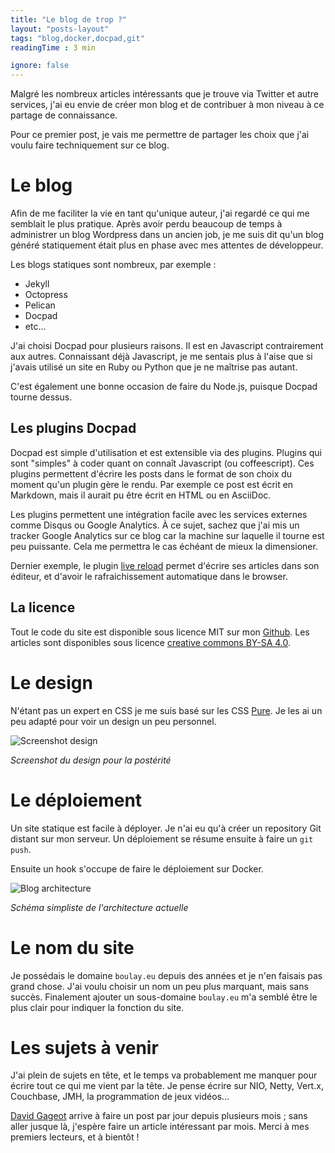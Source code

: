 ```yaml
---
title: "Le blog de trop ?"
layout: "posts-layout"
tags: "blog,docker,docpad,git"
readingTime : 3 min

ignore: false
---
```


Malgré les nombreux articles intéressants que je trouve via Twitter et autre services, j'ai eu envie de créer mon blog et de contribuer à mon niveau à ce partage de connaissance.

Pour ce premier post, je vais me permettre de partager les choix que j'ai voulu faire techniquement sur ce blog.

# Le blog

Afin de me faciliter la vie en tant qu'unique auteur, j'ai regardé ce qui me semblait le plus pratique. Après avoir perdu beaucoup de temps à administrer un blog Wordpress dans un ancien job, je me suis dit qu'un blog généré statiquement était plus en phase avec mes attentes de développeur.

Les blogs statiques sont nombreux, par exemple :
* Jekyll
* Octopress
* Pelican
* Docpad
* etc...

J'ai choisi Docpad pour plusieurs raisons. Il est en Javascript contrairement aux autres. Connaissant déjà Javascript, je me sentais plus à l'aise que si j'avais utilisé un site en Ruby ou Python que je ne maîtrise pas autant.

C'est également une bonne occasion de faire du Node.js, puisque Docpad tourne dessus.

## Les plugins Docpad
Docpad est simple d'utilisation et est extensible via des plugins. Plugins qui sont "simples" à coder quant on connaît Javascript (ou coffeescript). Ces plugins permettent d'écrire les posts dans le format de son choix du moment qu'un plugin gère le rendu. Par exemple ce post est écrit en Markdown, mais il aurait pu être écrit en HTML ou en AsciiDoc.

Les plugins permettent une intégration facile avec les services externes comme Disqus ou Google Analytics. À ce sujet, sachez que j'ai mis un tracker Google Analytics sur ce blog car la machine sur laquelle il tourne est peu puissante. Cela me permettra le cas échéant de mieux la dimensioner.

Dernier exemple, le plugin [live reload](https://github.com/docpad/docpad-plugin-livereload/) permet d'écrire ses articles dans son éditeur, et d'avoir le rafraichissement automatique dans le browser.

## La licence

Tout le code du site est disponible sous licence MIT sur mon [Github](https://github.com/fboulay/website). Les articles sont disponibles sous licence [creative commons BY-SA 4.0](http://creativecommons.org/licenses/by-sa/4.0/).

# Le design

N'étant pas un expert en CSS je me suis basé sur les CSS [Pure](http://purecss.io/). Je les ai un peu adapté pour voir un design un peu personnel.

![Screenshot design](/img/2014-06-03-design.png "Screenshot design")

_Screenshot du design pour la postérité_

# Le déploiement

Un site statique est facile à déployer. Je n'ai eu qu'à créer un repository Git distant sur mon serveur. Un déploiement se résume ensuite à faire un `git push`.

Ensuite un hook s'occupe de faire le déploiement sur Docker.

![Blog architecture](/img/2014-06-03-archi-blog.png "Blog architecture")

_Schéma simpliste de l'architecture actuelle_

# Le nom du site

Je possédais le domaine `boulay.eu` depuis des années et je n'en faisais pas grand chose. J'ai voulu choisir un nom un peu plus marquant, mais sans succès. Finalement ajouter un sous-domaine `boulay.eu` m'a semblé être le plus clair pour indiquer la fonction du site.

# Les sujets à venir

J'ai plein de sujets en tête, et le temps va probablement me manquer pour écrire tout ce qui me vient par la tête. Je pense écrire sur NIO, Netty, Vert.x, Couchbase, JMH, la programmation de jeux vidéos...

[David Gageot](http://blog.javabien.net/) arrive à faire un post par jour depuis plusieurs mois ; sans aller jusque là, j'espère faire un article intéressant par mois.
Merci à mes premiers lecteurs, et à bientôt !